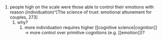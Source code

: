 1. people high on the scale were those able to control their emotions with reason (individuation)^[The science of trust: emotional attunement for couples, 273]
	1. why?
		1. more individuation requires higher [[cognitive science|cognition]] → more control over primitive cognitions (e.g. [[emotion]])?